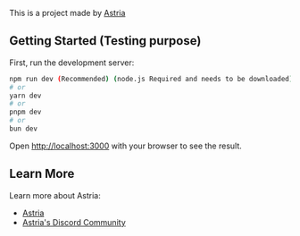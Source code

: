 This is a project made by [Astria](https://astria.lol)

## Getting Started (Testing purpose)

First, run the development server:

```bash
npm run dev (Recommended) (node.js Required and needs to be downloaded)
# or
yarn dev
# or
pnpm dev
# or
bun dev
```

Open [http://localhost:3000](http://localhost:3000) with your browser to see the result.

## Learn More

Learn more about Astria:

- [Astria](https://astria.lol)
- [Astria's Discord Community](https://discord.com/)
